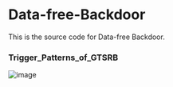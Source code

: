 # Data-free-Backdoor
This is the source code for Data-free Backdoor.

### Trigger_Patterns_of_GTSRB
![image](https://github.com/lvpeizhuo/Data-free_Backdoor/blob/main/Trigger_Patterns_of_GTSRB.png)

